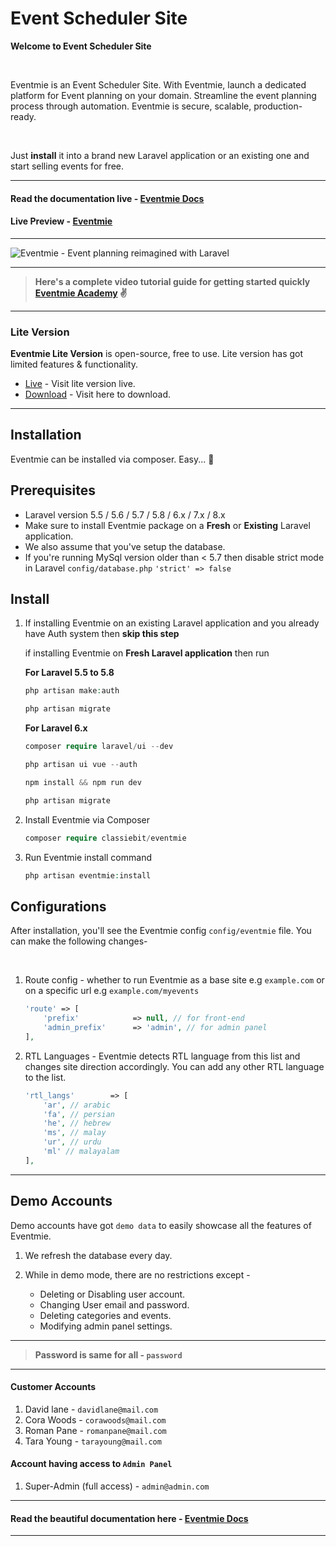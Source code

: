 # Event Scheduler Site

**Welcome to Event Scheduler Site**

<br>

Eventmie is an Event Scheduler Site. With Eventmie, launch a dedicated platform for Event planning on your domain. Streamline the event planning process through automation. Eventmie is secure, scalable, production-ready.

<br>

Just **install** it into a brand new Laravel application or an existing one and start selling events for free.

---

#### Read the documentation live - [Eventmie Docs](https://eventmie-docs.classiebit.com)

#### Live Preview - [Eventmie](https://eventmie.classiebit.com)

---

![Eventmie - Event planning reimagined with Laravel](https://eventmie-docs.classiebit.com/images/eventmie-docs-banner-1.jpg "Event planning reimagined with Laravel")

---

> **Here's a complete video tutorial guide for getting started quickly [Eventmie Academy](https://classiebit.com/academy/eventmie/getting-started) ✌️**

---

### Lite Version

**Eventmie Lite Version** is open-source, free to use. Lite version has got limited features & functionality.

+ [Live](https://eventmie.classiebit.com) - Visit lite version live.
+ [Download](https://classiebit.com/eventmie) - Visit here to download.

---

## Installation

Eventmie can be installed via composer. Easy... 🍻


## Prerequisites

* Laravel version 5.5 / 5.6 / 5.7 / 5.8 / 6.x / 7.x / 8.x
* Make sure to install Eventmie package on a **Fresh** or **Existing** Laravel application. 
* We also assume that you've setup the database.
* If you're running MySql version older than < 5.7 then disable strict mode in Laravel `config/database.php` `'strict' => false`


## Install

1. If installing Eventmie on an existing Laravel application and you already have Auth system then **skip this step**

    if installing Eventmie on **Fresh Laravel application** then run 

    **For Laravel 5.5 to 5.8**

    ```php
    php artisan make:auth

    php artisan migrate
    ```

    **For Laravel 6.x**

    ```php
    composer require laravel/ui --dev

    php artisan ui vue --auth

    npm install && npm run dev

    php artisan migrate
    ```

2. Install Eventmie via Composer

    ```php
    composer require classiebit/eventmie
    ```

3. Run Eventmie install command

    ```php
    php artisan eventmie:install
    ```


## Configurations

After installation, you'll see the Eventmie config `config/eventmie` file. You can make the following changes-

<br>

1. Route config - whether to run Eventmie as a base site e.g `example.com` or on a specific url e.g `example.com/myevents`

    ```php
    'route' => [
        'prefix'            => null, // for front-end
        'admin_prefix'      => 'admin', // for admin panel
    ],
    ```

2. RTL Languages - Eventmie detects RTL language from this list and changes site direction accordingly. You can add any other RTL language to the list.

    ```php
    'rtl_langs'        => [
        'ar', // arabic
        'fa', // persian
        'he', // hebrew
        'ms', // malay
        'ur', // urdu
        'ml' // malayalam
    ],
    ```

---

## Demo Accounts

Demo accounts have got `demo data` to easily showcase all the features of Eventmie.

1. We refresh the database every day.
2. While in demo mode, there are no restrictions except -

    - Deleting or Disabling user account.
    - Changing User email and password.
    - Deleting categories and events.
    - Modifying admin panel settings.


---

> **Password is same for all - `password`**

---

#### Customer Accounts

1. David lane         - `davidlane@mail.com`
2. Cora Woods         - `corawoods@mail.com`
3. Roman Pane         - `romanpane@mail.com`
4. Tara Young         - `tarayoung@mail.com`


#### Account having access to `Admin Panel`

1. Super-Admin (full access)    - `admin@admin.com`


---

#### Read the beautiful documentation here - [Eventmie Docs](https://eventmie-docs.classiebit.com)

---
